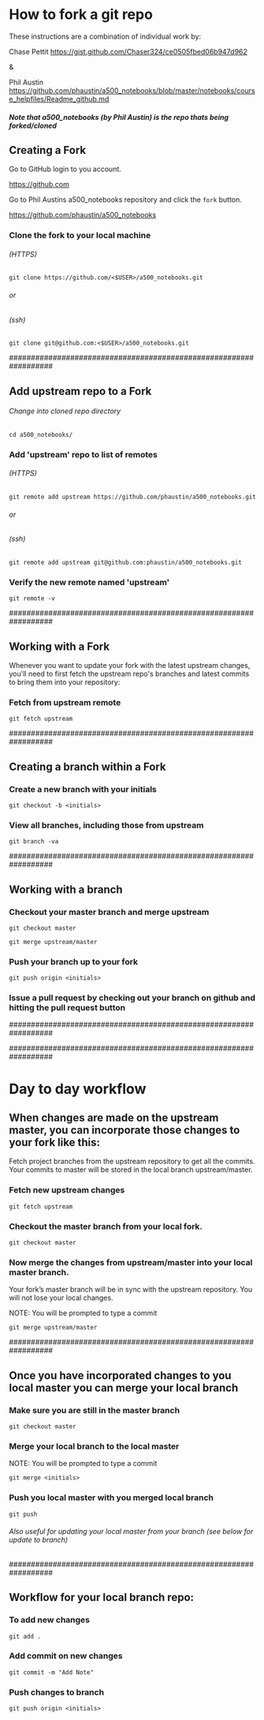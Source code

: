 # How to fork a git repo


These instructions are a combination of individual work by:

Chase Pettit
https://gist.github.com/Chaser324/ce0505fbed06b947d962

&

Phil Austin
https://github.com/phaustin/a500_notebooks/blob/master/notebooks/course_helpfiles/Readme_github.md

##### Note that a500_notebooks (by Phil Austin) is the repo thats being forked/cloned


## Creating a Fork
Go to GitHub login to you account.

https://github.com

Go to Phil Austins a500_notebooks repository and click the `fork` button. 

https://github.com/phaustin/a500_notebooks


<!-- #region -->
### Clone the fork to your local machine

###### (HTTPS)
`git clone https://github.com/<$USER>/a500_notebooks.git`

###### or


###### (ssh)
`git clone git@github.com:<$USER>/a500_notebooks.git`



##################################################################

<!-- #endregion -->

<!-- #region -->
## Add upstream repo to a Fork

######  Change into cloned repo directory

`cd a500_notebooks/`

### Add 'upstream' repo to list of remotes

###### (HTTPS)
`git remote add upstream https://github.com/phaustin/a500_notebooks.git`


###### or


###### (ssh)
`git remote add upstream git@github.com:phaustin/a500_notebooks.git`


### Verify the new remote named 'upstream'

`git remote -v`


##################################################################

<!-- #endregion -->

<!-- #region -->
## Working with a Fork



Whenever you want to update your fork with the latest upstream changes, you'll need to first fetch the upstream repo's branches and latest commits to bring them into your repository:

### Fetch from upstream remote
`git fetch upstream`


##################################################################

<!-- #endregion -->

<!-- #region -->
## Creating a branch within a Fork


### Create a new branch with your initials
`git checkout -b <initials>`

### View all branches, including those from upstream
`git branch -va`

##################################################################

<!-- #endregion -->

<!-- #region -->
## Working with a branch

### Checkout your master branch and merge upstream
`git checkout master`

`git merge upstream/master`


### Push your branch up to your fork

`git push origin <initials>`

### Issue a pull request by checking out your branch on github and hitting the pull request button

##################################################################

##################################################################

<!-- #endregion -->

# Day to day workflow

<!-- #region -->
## When changes are made on the upstream master, you can incorporate those changes to your fork like this:

Fetch project branches from the upstream repository to get all the commits. Your commits to master will be stored in the local branch upstream/master.

### Fetch new upstream changes


` git fetch upstream `

###  Checkout the master branch from your local fork.


` git checkout master `

### Now merge the changes from upstream/master into your local master branch.

Your fork’s master branch will be in sync with the upstream repository. You will not lose your local changes.

NOTE: You will be prompted to type a commit

`git merge upstream/master`

##################################################################

<!-- #endregion -->

<!-- #region -->
## Once you have incorporated changes to you local master you can merge your local branch


### Make sure you are still in the master branch 

` git checkout master `

### Merge your local branch to the local master 

NOTE: You will be prompted to type a commit

`git merge <initials>`

### Push you local master with you merged local branch 

`git push`



###### Also useful for updating your local master from your branch (see below for update to branch)


##################################################################
<!-- #endregion -->

<!-- #region -->
## Workflow for your local branch repo:

### To add new changes
`git add .`


### Add commit on new changes

`git commit -m "Add Note"` 


### Push changes to branch

` git push origin <initials> `
<!-- #endregion -->

```python

```

